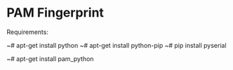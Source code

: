 PAM Fingerprint
===============

Requirements:

~# apt-get install python
~# apt-get install python-pip
~# pip install pyserial

~# apt-get install pam_python
